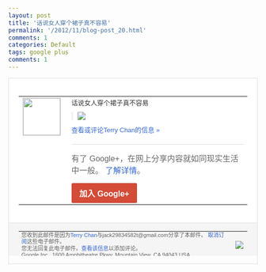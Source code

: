 ```yaml
---
layout: post
title: '话说女人穿个裙子真不容易'
permalink: '/2012/11/blog-post_20.html'
comments: 1
categories: Default
tags: google plus
comments: 1
---
```

<div style="border:solid 1px #dfdfdf;color:#686868;font:13px Arial"><div style="background-color:#fff;padding:20px;"><table cellpadding="0" cellspacing="0"><tr><td style="padding-right:15px;vertical-align:top"><a href="https://plus.google.com/_/notifications/emlink?emrecipient=110200756825219614165&amp;emid=CLCci77I37MCFTAOQAoduigAAA&amp;path=%2F108643996575278738906&amp;dt=1353483911617&amp;uob=8"><img height="75" src="https://lh3.googleusercontent.com/-KKRGTyJ5Bl0/AAAAAAAAAAI/AAAAAAAAEEY/jllxqER5dCk/s75-c-k-a/photo.jpg" style="border:solid 1px #cccccc;" width="75"/></a></td><td style="width:578px;color:#333;font:13px Arial;vertical-align:top"><div style="padding-bottom:10px">话说女人穿个裙子真不容易</div><div style="margin-bottom:10px;padding-left:10px; border-left:2px solid #EAEAEA"><span style="margin-right:5px"><a href="https://plus.google.com/_/notifications/emlink?emrecipient=110200756825219614165&amp;emid=CLCci77I37MCFTAOQAoduigAAA&amp;path=%2F108643996575278738906%2Fposts%2FfieMsmg6pu8%3Fgpinv%3DAMIXal83WMA428ovhzdgdsLf_QjvUkXTG7v6eWZILa5hBq8JeFTYapAY2jn8vjsIaQfTHOCHQFbBdJQNzpuNcP0LJHmysYq7DTAf4Kwp6Xd2jIW7HWtra5Y&amp;dt=1353483911617&amp;uob=8" style="color:#3366CC;text-decoration:none;"><img border="0" src="https://lh4.googleusercontent.com/-g-8-tvY2d68/UKyGOl4ZvQI/AAAAAAAAtPQ/mKkjsmAu0LY/w160/QQ%25E6%2588%25AA%25E5%259B%25BE20121121154045.png" style="max-height:200px;max-width:275px"/></a></span></div><a href="https://plus.google.com/_/notifications/emlink?emrecipient=110200756825219614165&amp;emid=CLCci77I37MCFTAOQAoduigAAA&amp;path=%2F108643996575278738906%2Fposts%2FfieMsmg6pu8%3Fgpinv%3DAMIXal83WMA428ovhzdgdsLf_QjvUkXTG7v6eWZILa5hBq8JeFTYapAY2jn8vjsIaQfTHOCHQFbBdJQNzpuNcP0LJHmysYq7DTAf4Kwp6Xd2jIW7HWtra5Y&amp;dt=1353483911617&amp;uob=8" style="color:#3366CC;text-decoration:none">查看或评论Terry Chan的信息 »</a><div style="margin-top:20px;border-top:solid 1px #dfdfdf"><div style="padding:15px 0;color:#686868;font:16px Arial">有了 Google+，在网上分享内容就如同现实生活中一般。 <a href="http://www.google.com/+/learnmore/" style="color:#3366CC;text-decoration:none">了解详情</a>。</div><a href="https://plus.google.com/_/notifications/emlink?emrecipient=110200756825219614165&amp;emid=CLCci77I37MCFTAOQAoduigAAA&amp;path=%2F%3Fgpinv%3DAMIXal83WMA428ovhzdgdsLf_QjvUkXTG7v6eWZILa5hBq8JeFTYapAY2jn8vjsIaQfTHOCHQFbBdJQNzpuNcP0LJHmysYq7DTAf4Kwp6Xd2jIW7HWtra5Y&amp;dt=1353483911617&amp;uob=8" style="display:inline-block;padding:7px 15px;background-color:#d44b38; color:#fff;font-size:16px; font-weight:bold;border-radius:2px;-webkit-border-radius:2px; -moz-border-radius:2px;border:solid 1px #c43b28; white-space:nowrap;text-decoration:none">加入 Google+</a></div></td></tr></table></div><div style="border-top:solid 1px #dfdfdf;padding:0 20px; background-color:#f5f5f5"><table cellpadding="0" cellspacing="0" style="height:50px"><tbody><tr><td style="vertical-align:middle;width:100%; color:#636363;font:11px Arial; line-height:120%">您收到此邮件是因为<a href="https://plus.google.com/_/notifications/emlink?emrecipient=110200756825219614165&amp;emid=CLCci77I37MCFTAOQAoduigAAA&amp;path=%2F108643996575278738906%3Fgpinv%3DAMIXal83WMA428ovhzdgdsLf_QjvUkXTG7v6eWZILa5hBq8JeFTYapAY2jn8vjsIaQfTHOCHQFbBdJQNzpuNcP0LJHmysYq7DTAf4Kwp6Xd2jIW7HWtra5Y&amp;dt=1353483911617&amp;uob=8" style="color:#3366CC;text-decoration:none">Terry Chan</a>与jack29834582t@gmail.com分享了本邮件。 <a href="https://plus.google.com/_/notifications/emlink?emrecipient=110200756825219614165&amp;emid=CLCci77I37MCFTAOQAoduigAAA&amp;path=%2F_%2Fnonplus%2Femailsettings%3Fgpinv%3DAMIXal83WMA428ovhzdgdsLf_QjvUkXTG7v6eWZILa5hBq8JeFTYapAY2jn8vjsIaQfTHOCHQFbBdJQNzpuNcP0LJHmysYq7DTAf4Kwp6Xd2jIW7HWtra5Y%26est%3DADH5u8Vej8oDE9fnyk5etG-cnl_9zK8rENXHlGokVCZBJ45LxUKbQojGBkMK14IDUez9c2dBO4KAejcecUz1seumFTzXe9jAuXHqU8nv8SCnCFvUrrrupaKD3T6cwH7UnsxhoqoWtU4h37oB9FtXbPbigGznMP5s9w&amp;dt=1353483911617&amp;uob=8" style="color:#3366CC;text-decoration:none">取消订阅</a>这些电子邮件。<br/>您无法回复此电子邮件。<a href="https://plus.google.com/_/notifications/emlink?emrecipient=110200756825219614165&amp;emid=CLCci77I37MCFTAOQAoduigAAA&amp;path=%2F108643996575278738906%2Fposts%2FfieMsmg6pu8%3Fgpinv%3DAMIXal83WMA428ovhzdgdsLf_QjvUkXTG7v6eWZILa5hBq8JeFTYapAY2jn8vjsIaQfTHOCHQFbBdJQNzpuNcP0LJHmysYq7DTAf4Kwp6Xd2jIW7HWtra5Y&amp;dt=1353483911617&amp;uob=8" style="color:#3366CC;text-decoration:none">查看该信息</a>以添加评论。<br/>Google Inc., 1600 Amphitheatre Pkwy, Mountain View, CA 94043 USA<br/></td><td><img src="https://ssl.gstatic.com/s2/oz/images/notifications/logo/google-plus-6617a72bb36cc548861652780c9e6ff1.png"/></td></tr></tbody></table></div></div>